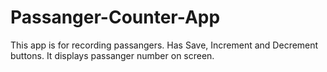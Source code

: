 # Passanger-Counter-App

This app is for recording passangers.
Has Save, Increment and Decrement buttons.
It displays passanger number on screen.
